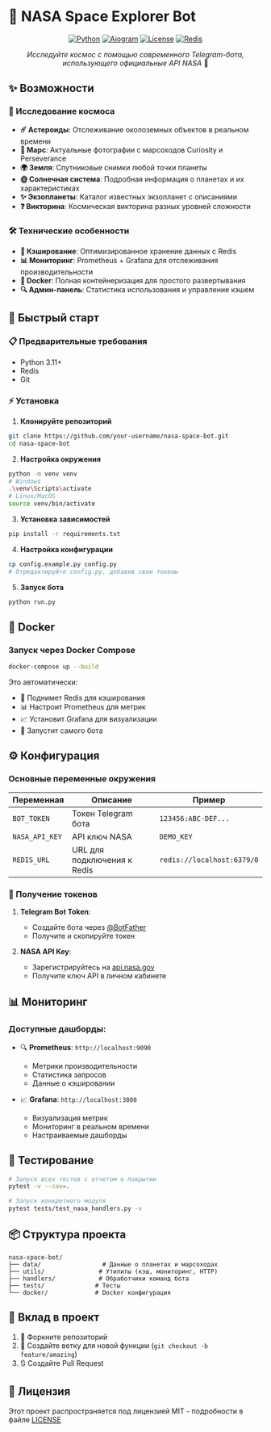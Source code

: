 # 🚀 NASA Space Explorer Bot

<div align="center">

[![Python](https://img.shields.io/badge/Python-3.11-blue.svg)](https://www.python.org/downloads/)
[![Aiogram](https://img.shields.io/badge/Aiogram-3.3.0-blue.svg)](https://docs.aiogram.dev/)
[![License](https://img.shields.io/badge/license-MIT-green.svg)](LICENSE)
[![Redis](https://img.shields.io/badge/Redis-5.0.1-red.svg)](https://redis.io/)

*Исследуйте космос с помощью современного Telegram-бота, использующего официальные API NASA* 🌌

</div>

## ✨ Возможности

### 🌠 Исследование космоса
- **☄️ Астероиды**: Отслеживание околоземных объектов в реальном времени
- **🔴 Марс**: Актуальные фотографии с марсоходов Curiosity и Perseverance
- **🌍 Земля**: Спутниковые снимки любой точки планеты
- **🌞 Солнечная система**: Подробная информация о планетах и их характеристиках
- **✨ Экзопланеты**: Каталог известных экзопланет с описаниями
- **❓ Викторина**: Космическая викторина разных уровней сложности

### 🛠 Технические особенности
- **🔄 Кэширование**: Оптимизированное хранение данных с Redis
- **📊 Мониторинг**: Prometheus + Grafana для отслеживания производительности
- **🐳 Docker**: Полная контейнеризация для простого развертывания
- **🔍 Админ-панель**: Статистика использования и управление кэшем

## 🚀 Быстрый старт

### 📋 Предварительные требования
- Python 3.11+
- Redis
- Git

### ⚡ Установка

1. **Клонируйте репозиторий**
```bash
git clone https://github.com/your-username/nasa-space-bot.git
cd nasa-space-bot
```

2. **Настройка окружения**
```bash
python -m venv venv
# Windows
.\venv\Scripts\activate
# Linux/MacOS
source venv/bin/activate
```

3. **Установка зависимостей**
```bash
pip install -r requirements.txt
```

4. **Настройка конфигурации**
```bash
cp config.example.py config.py
# Отредактируйте config.py, добавив свои токены
```

5. **Запуск бота**
```bash
python run.py
```

## 🐳 Docker

### Запуск через Docker Compose

```bash
docker-compose up --build
```

Это автоматически:
- 🔄 Поднимет Redis для кэширования
- 📊 Настроит Prometheus для метрик
- 📈 Установит Grafana для визуализации
- 🤖 Запустит самого бота

## ⚙️ Конфигурация

### Основные переменные окружения

| Переменная | Описание | Пример |
|------------|----------|---------|
| `BOT_TOKEN` | Токен Telegram бота | `123456:ABC-DEF...` |
| `NASA_API_KEY` | API ключ NASA | `DEMO_KEY` |
| `REDIS_URL` | URL для подключения к Redis | `redis://localhost:6379/0` |

### 🔐 Получение токенов

1. **Telegram Bot Token**:
   - Создайте бота через [@BotFather](https://t.me/BotFather)
   - Получите и скопируйте токен

2. **NASA API Key**:
   - Зарегистрируйтесь на [api.nasa.gov](https://api.nasa.gov/)
   - Получите ключ API в личном кабинете

## 📊 Мониторинг

### Доступные дашборды:
- 🔍 **Prometheus**: `http://localhost:9090`
  - Метрики производительности
  - Статистика запросов
  - Данные о кэшировании

- 📈 **Grafana**: `http://localhost:3000`
  - Визуализация метрик
  - Мониторинг в реальном времени
  - Настраиваемые дашборды

## 🧪 Тестирование

```bash
# Запуск всех тестов с отчетом о покрытии
pytest -v --cov=.

# Запуск конкретного модуля
pytest tests/test_nasa_handlers.py -v
```

## 📦 Структура проекта

```
nasa-space-bot/
├── data/                 # Данные о планетах и марсоходах
├── utils/               # Утилиты (кэш, мониторинг, HTTP)
├── handlers/            # Обработчики команд бота
├── tests/              # Тесты
└── docker/             # Docker конфигурация
```

## 🤝 Вклад в проект

1. 🔀 Форкните репозиторий
2. 🔨 Создайте ветку для новой функции (`git checkout -b feature/amazing`)
3. 🔃 Создайте Pull Request

## 📝 Лицензия

Этот проект распространяется под лицензией MIT - подробности в файле [LICENSE](LICENSE)
